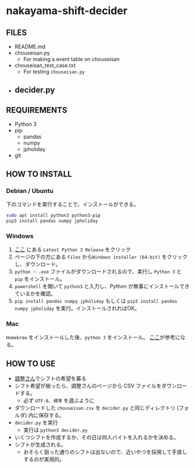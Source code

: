 # nakayama-shift-decider

## FILES

- README.md
- chouseisan.py
  - For making a event table on chouseisan
- chouseisan_test_case.txt
  - For testing `chouseisan.py`
- decider.py
  - 

## REQUIREMENTS

- Python 3
- pip
  - pandas
  - numpy
  - jpholiday
- git

## HOW TO INSTALL

### Debian / Ubuntu

下のコマンドを実行することで、インストールができる。

```sh
sudo apt install python3 python3-pip 
pip3 install pandas numpy jpholiday 
```

### Windows

1. [ここ](https://www.python.org/downloads/windows/) にある `Latest Python 3 Release` をクリック
2. ページの下の方にある `Files` から`Windows installer (64-bit)` をクリックし、ダウンロード。
3. `python ~ .exe` ファイルがダウンロードされるので、実行し `Python 3` と `pip` をインストール。
4. `powershell` を開いて `python3` と入力し、Python が無事にインストールできているかを確認。
5. `pip install pandas numpy jpholiday` もしくは `pip3 install pandas numpy jpholiday` を実行。インストールされればOK。

### Mac

`Homebrew` をインストールした後、`python 3` をインストール。
[ここ](https://www.python.jp/install/macos/index.html)が参考になる。

## HOW TO USE

- [調整さん](https://chouseisan.com)でシフトの希望を募る
- シフト希望が揃ったら、調整さんのページから CSV ファイルをダウンロードする。
  - 必ず `UTF-8`、`標準` を選ぶように
- ダウンロードした `chouseisan.csv` を `decider.py` と同じディレクトリ (フォルダ) 内に保存する。
- `decider.py` を実行
  - 実行は `python3 decider.py`
- いくつシフトを作成するか、その日は何人バイトを入れるかを決める。
- シフトが生成される。
  - おそらく狙った通りのシフトは出ないので、近いやつを採用して手直しするのが実用的。
